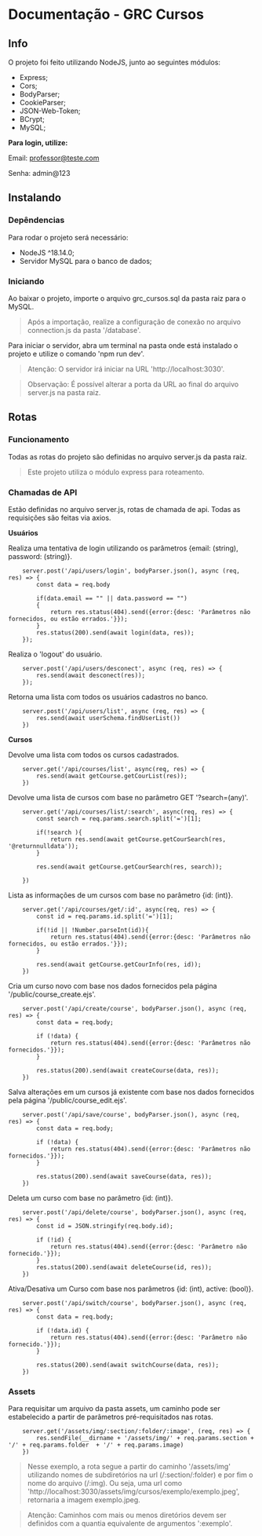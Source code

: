 # Documentação - GRC Cursos

## Info

O projeto foi feito utilizando NodeJS, junto ao seguintes módulos:

- Express;
- Cors;
- BodyParser;
- CookieParser;
- JSON-Web-Token;
- BCrypt;
- MySQL;

**Para login, utilize:**

Email: professor@teste.com

Senha: admin@123


## Instalando

### Depêndencias

Para rodar o projeto será necessário:

- NodeJS ^18.14.0;
- Servidor MySQL para o banco de dados;

### Iniciando

Ao baixar o projeto, importe o arquivo grc_cursos.sql da pasta raiz para o MySQL. 
> Após a importação, realize a configuração de conexão no arquivo connection.js da pasta '/database'.

Para iniciar o servidor, abra um terminal na pasta onde está instalado o projeto e utilize o comando 'npm run dev'.
> Atenção: O servidor irá iniciar na URL 'http://localhost:3030'.

> Observação: É possível alterar a porta da URL ao final do arquivo server.js na pasta raiz.

## Rotas

### Funcionamento

Todas as rotas do projeto são definidas no arquivo server.js da pasta raiz.

> Este projeto utiliza o módulo express para roteamento.

### Chamadas de API

Estão definidas no arquivo server.js, rotas de chamada de api. 
Todas as requisições são feitas via axios.

**Usuários**

Realiza uma tentativa de login utilizando os parâmetros {email: (string), password: (string)}.
```
    server.post('/api/users/login', bodyParser.json(), async (req, res) => {
        const data = req.body

        if(data.email == "" || data.password == "")
        {
            return res.status(404).send({error:{desc: 'Parâmetros não fornecidos, ou estão errados.'}});
        }
        res.status(200).send(await login(data, res));
    });
```

Realiza o 'logout' do usuário.
```
    server.post('/api/users/desconect', async (req, res) => {
        res.send(await desconect(res));
    });
```

Retorna uma lista com todos os usuários cadastros no banco.
```
    server.post('/api/users/list', async (req, res) => {
        res.send(await userSchema.findUserList())
    })
```

**Cursos**

Devolve uma lista com todos os cursos cadastrados.
```
    server.get('/api/courses/list', async(req, res) => {
        res.send(await getCourse.getCourList(res));
    })
```

Devolve uma lista de cursos com base no parâmetro GET '?search=(any)'.
```
    server.get('/api/courses/list/:search', async(req, res) => {
        const search = req.params.search.split('=')[1];
        
        if(!search ){
            return res.send(await getCourse.getCourSearch(res, '@returnnulldata'));
        }

        res.send(await getCourse.getCourSearch(res, search));

    })
```

Lista as informações de um cursos com base no parâmetro {id: (int)}.
```
    server.get('/api/courses/get/:id', async(req, res) => {
        const id = req.params.id.split('=')[1];

        if(!id || !Number.parseInt(id)){
            return res.status(404).send({error:{desc: 'Parâmetros não fornecidos, ou estão errados.'}});
        }

        res.send(await getCourse.getCourInfo(res, id));
    })
```

Cria um curso novo com base nos dados fornecidos pela página '/public/course_create.ejs'.
```
    server.post('/api/create/course', bodyParser.json(), async (req, res) => {
        const data = req.body;

        if (!data) {
            return res.status(404).send({error:{desc: 'Parâmetros não fornecidos.'}});
        }

        res.status(200).send(await createCourse(data, res));
    })
```

Salva alterações em um cursos já existente com base nos dados fornecidos pela página '/public/course_edit.ejs'.
```
    server.post('/api/save/course', bodyParser.json(), async (req, res) => {
        const data = req.body;

        if (!data) {
            return res.status(404).send({error:{desc: 'Parâmetros não fornecidos.'}});
        }

        res.status(200).send(await saveCourse(data, res));
    })
```

Deleta um curso com base no parâmetro {id: (int)}.
```
    server.post('/api/delete/course', bodyParser.json(), async (req, res) => {
        const id = JSON.stringify(req.body.id);

        if (!id) {
            return res.status(404).send({error:{desc: 'Parâmetro não fornecido.'}});
        }
        res.status(200).send(await deleteCourse(id, res));
    })
```

Ativa/Desativa um Curso com base nos parâmetros {id: (int), active: (bool)}.
```
    server.post('/api/switch/course', bodyParser.json(), async (req, res) => {
        const data = req.body;

        if (!data.id) {
            return res.status(404).send({error:{desc: 'Parâmetro não fornecido.'}});
        }

        res.status(200).send(await switchCourse(data, res));
    })
```

### Assets

Para requisitar um arquivo da pasta assets, um caminho pode ser estabelecido a partir de parâmetros pré-requisitados nas rotas.

```
    server.get('/assets/img/:section/:folder/:image', (req, res) => {
        res.sendFile(__dirname + '/assets/img/' + req.params.section + '/' + req.params.folder  + '/' + req.params.image)
    })
```

> Nesse exemplo, a rota segue a partir do caminho '/assets/img' utilizando nomes de subdiretórios na url (/:section/:folder) e por fim o nome do arquivo (/:img). Ou seja, uma url como 'http://localhost:3030/assets/img/cursos/exemplo/exemplo.jpeg', retornaria a imagem exemplo.jpeg.

> Atenção: Caminhos com mais ou menos diretórios devem ser definidos com a quantia equivalente de argumentos ':exemplo'.



